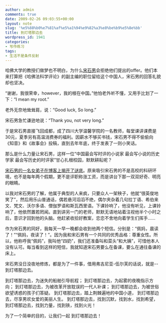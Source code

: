 ```yaml
---
author: admin
comments: true
date: 2009-02-26 09:03:55+00:00
layout: note
slug: '%e5%88%b0%e7%81%af%e5%a1%94%e9%82%a3%e8%be%b9%e5%8e%bb'
title: 到灯塔那边去
wordpress_id: 1941
categories:
- 写作练习
tags:
- 生活不是条件反射
---
```


哈佛大学的教授们做梦也不明白，为什么[宋石男](http://ssnly100.blog.163.com/blog/)会拒绝他们提出的offer。他们本来打算把《哈佛法科学评论》的副主编的职位留给这个中国人，宋石男的回答礼貌却也坚决。

“谢谢，我很荣幸，however，我的根在中国。”他怕老外听不懂，又用手比划了一下：“I mean my root.”

老外无奈地耸耸肩，说：“Good luck, So long.”

宋石男急忙谦逊地说：“Thank you, not very long.”

于是宋石男直接飞回成都，成了四川大学温馨学院的一名教师，每堂课讲课费是30元，夏季另有高温消费券的福利。因薪水不够买书钱，宋石男不得不偷偷向《知音》和《故事会》投稿，直到去年年底，终于发表了一则小笑话。

那么是什么力量让宋石男，这样一位“中国最会写时评的小说家 最会写小说的历史学家 最会写历史的时评家”甘心扎根校园，默默耕耘呢？

[宋石男的一名女弟子在博客上揭开了谜底](http://blog.sina.com.cn/s/blog_49e169d70100c9gc.html)。原来吸引宋石男的不是高校的科研环境，也不是每年两个假期，更不是评职称涨工资，而是讲台下那一双双好奇、明亮的眼睛。

以我对宋石男的了解，他属于典型的人来疯，只要众人一架秧子，他就“很英俊地笑了”，然后用乐山普通话，偶若悬河滔滔不绝，偶尔夹杂着几句拉丁语、希伯来文、梵文、沃尔多语、僧伽罗语和斯瓦西里语。下课铃响了，他没有听见，上课铃响了，他依然置若罔闻。直到讲另一门的老师，默默无语地站着注视他半个小时之后，意识才回到他的头脑。他赶紧收拾好教案，恋恋不舍地向着学生们挥手……

作为宋石男的同好，我每天一早一晚都会收到他两个短信。分别是：“佩妈，晨读了！”“佩妈，夜读了！”。因为我和宋石男有一个共同的优秀品格：尊重女性。所以，他称呼我“佩妈”，我叫他“四奶”，我们还准备叫和菜头“和大姨”，可惜他本人没有认可。每当看到这样的短信，我就知道宋石男要么在备课，要么在通往备课的床上。

宋石男没日没夜地修炼，都是为了一件事，借用弗吉尼亚-伍尔芙的话说，就是--到灯塔那边去。

到灯塔那边去，为迷失的船舶引导航程；
到灯塔那边去，为起雾的夜晚指示方向；
到灯塔那边去，为被改革开放耽误的一代人补课；
到灯塔那边去，为被世俗欲望诱惑的孩子们答疑。
到灯塔那边去，踏上荆棘遍地的中国小道，
到灯塔那边去，尽享男欢女爱的美丽人生。
到灯塔那边去，找到沉默，找到水，找到希望，
到灯塔那边去，找到力量，找到铁，找到火光！

为了一个简单的目的，让我们一起
到灯塔那边去！
